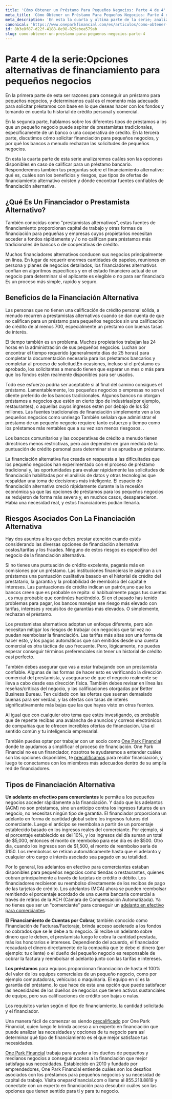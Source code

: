 ```yaml
---
title: 'Cómo Obtener un Préstamo Para Pequeños Negocios: Parte 4 de 4'
meta_title: 'Cómo Obtener un Préstamo Para Pequeños Negocios: Parte 4 de 4'
meta_description: 'En esta la cuarta y ultima parte de la serie; analizaremos cuáles son las opciones disponibles  en caso de  calificar para un préstamo bancario.  Tambien responderemos preguntas sobre el financiamiento alternativo y que necesitas para tramitar uno.'
canonical: 'https://www.oneparkfinancial.com/es/articulos/como-obtener-un-prestamo-para-pequenos-negocios'
id: 8b3e8f87-d22f-4188-8e98-829ebea579ab
slug: como-obtener-un-prestamo-para-pequenos-negocios-parte-4
---
```

<h1>Parte 4 de la serie:Opciones alternativas de financiamiento para peque&ntilde;os negocios</h1>

<p>En la primera parte de esta ser razones para conseguir un pr&eacute;stamo para peque&ntilde;os negocios, y determinamos cu&aacute;l es el momento m&aacute;s adecuado para solicitar pr&eacute;stamos con base en lo que deseas hacer con los fondos y tomando en cuenta tu historial de cr&eacute;dito personal y comercial.&nbsp;</p>

<p>En la segunda parte, hablamos sobre los diferentes tipos de pr&eacute;stamos a los que un peque&ntilde;o negocio puede aspirar de prestamistas tradicionales, espec&iacute;ficamente de un banco o una cooperativa de cr&eacute;dito. En la tercera parte, discutimos c&oacute;mo solicitar financiaci&oacute;n para peque&ntilde;os negocios, y por qu&eacute; los bancos a menudo rechazan las solicitudes de peque&ntilde;os negocios.</p>

<p>En esta la cuarta parte de esta serie analizaremos cu&aacute;les son las opciones disponibles en caso de calificar para un pr&eacute;stamo bancario. Responderemos tambien tus preguntas sobre el financiamiento alternativo: qu&eacute; es, cu&aacute;les son los beneficios y riesgos, que tipos de ofertas de financiamiento alternativo existen y d&oacute;nde encontrar fuentes confiables de financiaci&oacute;n alternativa.</p>

<h2>&iquest;Qu&eacute; Es Un Financiador o Prestamista Alternativo?</h2>

<p>Tambi&eacute;n conocidas como "prestamistas alternativos", estas fuentes de financiamiento proporcionan capital de trabajo y otras formas de financiaci&oacute;n para peque&ntilde;as y empresas cuyos propietarios necesitan acceder a fondos r&aacute;pidamente y / o no califican para pr&eacute;stamos m&aacute;s tradicionales de bancos o de cooperativas de cr&eacute;dito.&nbsp;</p>

<p>Muchos financiadores alternativos conducen sus negocios principalmente en l&iacute;nea. En lugar de requerir enormes cantidades de papeleo, reuniones en persona y planes de negocios detallados, los financiadores alternativos conf&iacute;an en algoritmos espec&iacute;ficos y en el estado financiero actual de un negocio para determinar si el aplicante es elegible o no para ser financiado Es un proceso m&aacute;s simple, rapido y seguro.&nbsp;</p>

<h2>Beneficios de la Financiaci&oacute;n Alternativa</h2>

<p>Las personas que no tienen una calificaci&oacute;n de cr&eacute;dito personal s&oacute;lida, a menudo recurren a prestamistas alternativos cuando se dan cuenta de que no califican para un pr&eacute;stamo para peque&ntilde;os negocios sin una calificaci&oacute;n de cr&eacute;dito de al menos 700, especialmente un pr&eacute;stamo con buenas tasas de inter&eacute;s.&nbsp;</p>

<p>El tiempo tambi&eacute;n es un problema. Muchos propietarios trabajan las 24 horas en la administraci&oacute;n de sus peque&ntilde;os negocios. Luchan por encontrar el tiempo requerido (generalmente dias de 25 horas) para completar la documentaci&oacute;n necesaria para los pr&eacute;stamos bancarios y completar al proceso de solicitud.En ocasiones, incluso si el pr&eacute;stamo es aprobado, los solicitantes a menudo tienen que esperar un mes o m&aacute;s para que los fondos est&eacute;n realmente disponibles para ser usados.&nbsp;</p>

<p>Todo ese esfuerzo podr&iacute;a ser aceptable si al final del camino consigues el pr&eacute;stamo. Lamentablemente, los peque&ntilde;os negocios o empresas no son el cliente preferido de los bancos tradicionales. Algunos bancos no otorgan pr&eacute;stamos a negocios que est&eacute;n en cierto tipo de industrias(por ejemplo, restaurantes), o aquellas cuyos ingresos est&eacute;n por debajo de los $2 millones. Las fuentes tradicionales de financiaci&oacute;n simplemente ven a los peque&ntilde;os negocios como unriesgo Tambi&eacute;n se&ntilde;alan que administrar el pr&eacute;stamo de un peque&ntilde;o negocio requiere tanto esfuerzo y tiempo como los pr&eacute;stamos m&aacute;s rentables que a su vez son menos riesgosos. .&nbsp;</p>

<p>Los bancos comunitarios y las cooperativas de cr&eacute;dito a menudo tienen directrices menos restrictivas, pero a&uacute;n dependen en gran medida de la puntuaci&oacute;n de cr&eacute;dito personal para determinar si se aprueba un pr&eacute;stamo.&nbsp;</p>

<p>La financiaci&oacute;n alternativa fue creada en respuesta a las dificultades que los peque&ntilde;o negocios han experimentado con el proceso de pr&eacute;stamo tradicional y, las oportunidades para evaluar r&aacute;pidamente las solicitudes de financiaci&oacute;n habilitadas por el an&aacute;lisis de datos y otras tecnolog&iacute;as que respaldan una toma de decisiones m&aacute;s inteligente. El espacio de financiaci&oacute;n alternativa creci&oacute; r&aacute;pidamente durante la la recesi&oacute;n econ&oacute;mica ya que las opciones de pr&eacute;stamos para los peque&ntilde;os negocios se redujeron de forma m&aacute;s severa y, en muchos casos, desaparecieron. Hab&iacute;a una necesidad real, y estos financiadores pod&iacute;an llenarla.&nbsp;</p>

<h2>Riesgos Asociados Con La Financiaci&oacute;n Alternativa</h2>

<p>Hay dos asuntos a los que debes prestar atenci&oacute;n cuando est&eacute;s considerando las diversas opciones de financiaci&oacute;n alternativa: costos/tarifas y los fraudes. Ninguno de estos riesgos es espec&iacute;fico del negocio de la financiaci&oacute;n alternativa.&nbsp;</p>

<p>Si no tienes una puntuaci&oacute;n de cr&eacute;dito excelente, pagar&aacute;s m&aacute;s en comisiones por un pr&eacute;stamo. Las instituciones financieras le asignan a un pr&eacute;stamos una puntuaci&oacute;n cualitativa basado en el historial de cr&eacute;dito del prestatario, la garant&iacute;a y la probabilidad de reembolso del capital e intereses. Las puntuaciones de cr&eacute;dito indican un patr&oacute;n,uno que los bancos creen que es probable se repita: si habitualmente pagas tus cuentas , es muy probable que contin&uacute;es haci&eacute;ndolo. Si en el pasado has tenido problemas para pagar, los bancos manejan ese riesgo m&aacute;s elevado con tarifas, intereses y requisitos de garant&iacute;as m&aacute;s elevados. O simplemente, rechazan el pr&eacute;stamo.</p>

<p>Los prestamistas alternativos adoptan un enfoque diferente, pero a&uacute;n necesitan mitigar los riesgos de trabajar con negocios que tal vez no puedan reembolsar la financiaci&oacute;n. Las tarifas m&aacute;s altas son una forma de hacer esto, y los pagos autom&aacute;ticos que son emitidos desde una cuenta comercial es otra t&aacute;ctica de uso frecuente. Pero, l&oacute;gicamente, no puedes esperar conseguir t&eacute;rminos preferenciales sin tener un historial de cr&eacute;dito casi perfecto.&nbsp;</p>

<p>Tambi&eacute;n debes asegurar que vas a estar trabajando con un prestamista confiable. Algunas de las formas de hacer esto es verificando la direcci&oacute;n comercial del prestamista, y asegurarse de que el negocio realmente se lleva a cabo desde esa direcci&oacute;n f&iacute;sica. Tambi&eacute;n debes revisar en l&iacute;nea las rese&ntilde;as/cr&iacute;ticas del negocio, y las calificaciones otorgadas por Better Business Bureau. Ten cuidado con las ofertas que suenan demasiado buenas para ser verdad, y las ofertas con tasas de inter&eacute;s significativamente m&aacute;s bajas que las que hayas visto en otras fuentes.&nbsp;</p>

<p>Al igual que con cualquier otro tema que est&eacute;s investigando, es probable que de repente recibas una avalancha de anuncios y correos electr&oacute;nicos de compa&ntilde;&iacute;as que te ofrecen incre&iacute;bles ofertas de financiaci&oacute;n. Usa el sentido com&uacute;n y tu inteligencia empresarial.&nbsp;</p>

<p>Tambi&eacute;n puedes optar por trabajar con un socio como <a href="https://www.oneparkfinancial.com/es/sobre-nosotros">One Park Financial</a> donde te ayudamos a simplificar el proceso de financiaci&oacute;n. One Park Financial no es un financiador, nosotros te ayudaremos a entender cu&aacute;les son las opciones disponibles, te <a href="https://www.oneparkfinancial.com/es/preaprob">precalificamos</a> para recibir financiaci&oacute;n, y luego te conectamos con los miembros m&aacute;s adecuados dentro de su amplia red de financiadores.</p>

<h2>Tipos de Financiaci&oacute;n Alternativa</h2>

<p><strong>Un adelanto en efectivo para comerciantes </strong>le permite a los peque&ntilde;os negocios acceder r&aacute;pidamente a la financiaci&oacute;n. Y dado que los adelantos (ACM) no son pr&eacute;stamos, sino un anticipo contra los ingresos futuros de un negocio, no necesitas ning&uacute;n tipo de garant&iacute;a. El financiador proporciona un adelanto en forma de cantidad global sobre los ingresos futuros del comerciante. Luego el anticipo se reembolsa a partir de un porcentaje establecido basado en los ingresos reales del comerciante. Por ejemplo, si el porcentaje establecido es del 10%, y los ingresos del d&iacute;a suman un total de $5,000, entonces el monto de reembolso para ese d&iacute;a es de $500. Otro d&iacute;a, cuando los ingresos son de $1,500, el monto de reembolso ser&iacute;a de $150. Los reembolsos se retiran autom&aacute;ticamente hasta que el adelanto y cualquier otro cargo e inter&eacute;s asociado sea pagado en su totalidad.</p>

<p>Por lo general, los adelantos en efectivo para comerciantes estaban disponibles para peque&ntilde;os negocios como tiendas o restaurantes, quienes cobran principalmente a trav&eacute;s de tarjetas de cr&eacute;dito o d&eacute;bito. Los financiadores recibieron su reembolso directamente de los recibos de pago de las tarjetas de cr&eacute;dito. Los adelantos (MCA) ahora se pueden reembolsar remitiendo el porcentaje acordado de una cuenta bancaria comercial a trav&eacute;s de retiros de la ACH (C&aacute;mara de Compensaci&oacute;n Automatizada). Ya no tienes que ser un "comerciante" para conseguir un <a href="https://www.oneparkfinancial.com/es/articulos/como-funciona-la-consolidad-de-deudas">adelanto en efectivo para comerciantes</a>.</p>

<p><strong>El Financiamiento de Cuentas por Cobrar, </strong>tambi&eacute;n conocido como Financiaci&oacute;n de Facturas/Factoraje, brinda acceso acelerado a los fondos no cobrados que se le debe a tu negocio. Si recibe un adelanto sobre dinero que le deben, el prestamista luego le cobra la cantidad prestada, m&aacute;s los honorarios e intereses. Dependiendo del acuerdo, el financiador recaudar&aacute; el dinero directamente de la compa&ntilde;&iacute;a que te debe el dinero (por ejemplo: tu cliente) o el due&ntilde;o del peque&ntilde;o negocio es responsable de cobrar la factura y reembolsar el adelanto junto con las tarifas e intereses.&nbsp;</p>

<p><strong>Los pr&eacute;stamos</strong> para equipos proporcionan financiaci&oacute;n de hasta el 100% del valor de los equipos comerciales de un peque&ntilde;o negocio, como por ejemplo computadoras, veh&iacute;culos o maquinaria. El equipo en s&iacute; es la garant&iacute;a del pr&eacute;stamo, lo que hace de esta una opci&oacute;n que puede satisfacer las necesidades de los due&ntilde;os de negocios que tienen activos sustanciales de equipo, pero sus calificaciones de cr&eacute;dito son bajas o nulas.</p>

<p>Los requisitos var&iacute;an seg&uacute;n el tipo de financiamiento, la cantidad solicitada y el financiador.&nbsp;</p>

<p>Una manera f&aacute;cil de comenzar es siendo <a href="https://www.oneparkfinancial.com/es/preaprob">precalificado</a> por One Park Financial, quien luego le brinda acceso a un experto en financiaci&oacute;n que puede analizar las necesidades y opciones de tu negocio para as&iacute; determinar qu&eacute; tipo de financiamiento es el que mejor satisface tus necesidades.</p>

<p><a href="https://www.oneparkfinancial.com/es/sobre-nosotros">One Park Financial</a> trabaja para ayudar a los due&ntilde;os de peque&ntilde;os y medianos negocios a conseguir acceso a la financiaci&oacute;n que mejor satisfaga sus necesidades. Establecido en 2010 y fundado por emprendedores, One Park Financial entiende cu&aacute;les son los desaf&iacute;os asociados con los pr&eacute;stamos para peque&ntilde;os negocios y su necesidad de capital de trabajo. Visita oneparkfinancial.com o llama al 855.218.8819 y conectate con un experto en financiaci&oacute;n para descubrir cu&aacute;les son las opciones que tienen sentido para ti y para tu negocio.</p>
